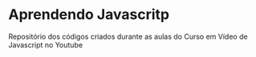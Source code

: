 # Aprendendo Javascritp
 Repositório dos códigos criados durante as aulas do Curso em Vídeo de Javascript no Youtube
